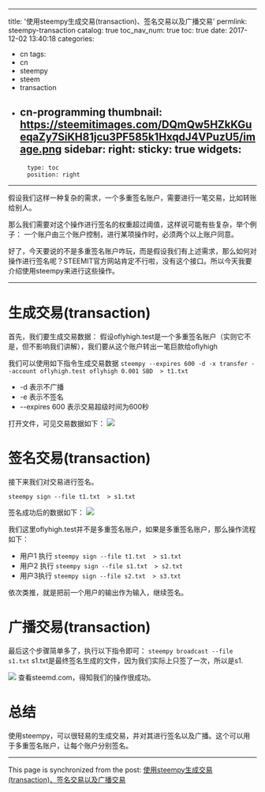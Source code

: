 
---
title: '使用steempy生成交易(transaction)、签名交易以及广播交易'
permlink: steempy-transaction
catalog: true
toc_nav_num: true
toc: true
date: 2017-12-02 13:40:18
categories:
- cn
tags:
- cn
- steempy
- steem
- transaction
- cn-programming
thumbnail: https://steemitimages.com/DQmQw5HZkKGueqaZy7SiKH81jcu3PF585k1HxqdJ4VPuzU5/image.png
sidebar:
    right:
        sticky: true
widgets:
    -
        type: toc
        position: right
---


假设我们这样一种复杂的需求，一个多重签名账户，需要进行一笔交易，比如转账给别人。

那么我们需要对这个操作进行签名的权重超过阈值，这样说可能有些复杂，举个例子：
一个账户由三个账户控制，进行某项操作时，必须两个以上账户同意。

好了，今天要说的不是多重签名账户咋玩，而是假设我们有上述需求，那么如何对操作进行签名呢？STEEMIT官方网站肯定不行啦，没有这个接口。所以今天我要介绍使用steempy来进行这些操作。

----

# 生成交易(transaction)
首先，我们要生成交易数据：
假设oflyhigh.test是一个多重签名账户（实则它不是，但不影响我们讲解），我们要从这个账户转出一笔巨款给oflyhigh

我们可以使用如下指令生成交易数据
`steempy --expires 600 -d -x transfer --account oflyhigh.test oflyhigh 0.001 SBD  > t1.txt`
* -d 表示不广播
* -e 表示不签名
* --expires 600 表示交易超级时间为600秒

打开文件，可见交易数据如下：
![](https://steemitimages.com/DQmQw5HZkKGueqaZy7SiKH81jcu3PF585k1HxqdJ4VPuzU5/image.png)

# 签名交易(transaction)

接下来我们对交易进行签名。

`steempy sign --file t1.txt  > s1.txt`

签名成功后的数据如下：
![](https://steemitimages.com/DQmVdMdrVM2X299F2Kwz5nVbrDeAZirsTgLkJwPsNgpTGwS/image.png)

我们这里oflyhigh.test并不是多重签名账户，如果是多重签名账户，那么操作流程如下：

* 用户1 执行 `steempy sign --file t1.txt  > s1.txt`
* 用户2 执行 `steempy sign --file s1.txt  > s2.txt`
* 用户3执行 `steempy sign --file s2.txt  > s3.txt`

依次类推，就是把前一个用户的输出作为输入，继续签名。

# 广播交易(transaction)

最后这个步骤简单多了，执行以下指令即可：
`steempy broadcast --file s1.txt`
s1.txt是最终签名生成的文件，因为我们实际上只签了一次，所以是s1.

![](https://steemitimages.com/DQmNNGkdHeu3fStFJf8A59eMfRTa8vP3nynW6ttZ66REuE6/image.png)
查看steemd.com，得知我们的操作很成功。

# 总结

使用steempy，可以很轻易的生成交易，并对其进行签名以及广播。这个可以用于多重签名账户，让每个账户分别签名。

- - -

This page is synchronized from the post: [使用steempy生成交易(transaction)、签名交易以及广播交易](https://steemit.com/@oflyhigh/steempy-transaction)
